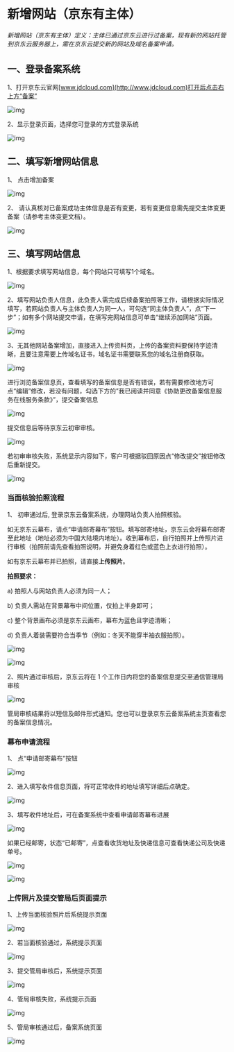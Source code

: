 # 新增网站（京东有主体）

###### 新增网站（京东有主体）定义：主体已通过京东云进行过备案，现有新的网站托管到京东云服务器上，需在京东云提交新的网站及域名备案申请。

## 一、登录备案系统

1、打开京东云官网[www.jdcloud.com](http://www.jdcloud.com)打开后点击右上方“备案”

![img](https://github.com/jdcloudcom/cn/blob/edit/documentation/Domain-Name-%26-License/Image-Domain/ZMC-Image-Domain/zmc-image_ICP-License-Service_Introduction-cn-shouyedatu.png)

2、显示登录页面，选择您可登录的方式登录系统

![img](https://github.com/jdcloudcom/cn/blob/edit/documentation/Domain-Name-%26-License/Image-Domain/ZMC-Image-Domain/zmc-image_ICP-License-Service_Introduction-cn-login.png)

## 二、填写新增网站信息

1、 点击增加备案

![img](https://github.com/jdcloudcom/cn/blob/joytaobao-beian-2020032802/image/ICP-License-Service/Addition-Website-cn-3.png)

2、 请认真核对已备案成功主体信息是否有变更，若有变更信息需先提交主体变更备案（请参考主体变更文档）。

![img](https://github.com/jdcloudcom/cn/blob/joytaobao-beian-2020032802/image/ICP-License-Service/Addition-Website-cn-4.png)

## 三、填写网站信息

1、根据要求填写网站信息，每个网站只可填写1个域名。

 ![img](https://github.com/jdcloudcom/cn/blob/zhaomeichen-beian-20220209/documentation/Domain-Name-%26-License/Image-Domain/with-object-1.png)

2、填写网站负责人信息，此负责人需完成后续备案拍照等工作，请根据实际情况填写，若网站负责人与主体负责人为同一人，可勾选“同主体负责人”，点“下一步”；如有多个网站提交申请，在填写完网站信息可单击“继续添加网站”页面。

![img](https://github.com/jdcloudcom/cn/blob/joytaobao-beian-2020032802/image/ICP-License-Service/Addition-Website-cn-6.png) 

3、无其他网站备案增加，直接进入上传资料页，上传的备案资料要保持字迹清晰，且要注意需要上传域名证书，域名证书需要联系您的域名注册商获取。

![img](https://github.com/jdcloudcom/cn/blob/joytaobao-beian-2020032802/image/ICP-License-Service/Addition-Website-cn-7.png) 

进行浏览备案信息页，查看填写的备案信息是否有错误，若有需要修改地方可点“编辑”修改，若没有问题，勾选下方的”我已阅读并同意《协助更改备案信息服务在线服务条款》”，提交备案信息

  ![img](https://github.com/jdcloudcom/cn/blob/joytaobao-beian-2020032802/image/ICP-License-Service/Addition-Website-cn-8.png)

提交信息后等待京东云初审审核。

![img](https://github.com/jdcloudcom/cn/blob/joytaobao-beian-2020032802/image/ICP-License-Service/Addition-Website-cn-9.png)

若初审审核失败，系统显示内容如下，客户可根据驳回原因点“修改提交”按钮修改后重新提交。

![img](https://github.com/jdcloudcom/cn/blob/joytaobao-beian-2020032802/image/ICP-License-Service/Addition-Website-cn-10.png)

### 当面核验拍照流程

1、 初审通过后, 登录京东云备案系统，办理网站负责人拍照核验。

如无京东云幕布，请点“申请邮寄幕布”按钮。填写邮寄地址，京东云会将幕布邮寄至此地址（地址必须为中国大陆境内地址）。收到幕布后，自行拍照并上传照片进行审核（拍照前请先查看拍照说明，并避免身着红色或蓝色上衣进行拍照）。

如有京东云幕布并已拍照，请直接**上传照片**。

**拍照要求：**

a)   拍照人与网站负责人必须为同一人；

b)   负责人需站在背景幕布中间位置，仅拍上半身即可；

c)   整个背景画布必须是京东云画布，幕布为蓝色且字迹清晰；

d)   负责人着装需要符合当季节（例如：冬天不能穿半袖衣服拍照）。

![img](https://github.com/jdcloudcom/cn/blob/joytaobao-beian-2020032802/image/ICP-License-Service/Addition-Website-cn-11.png)

![img](https://github.com/jdcloudcom/cn/blob/joytaobao-beian-2020032802/image/ICP-License-Service/Addition-Website-cn-12.png)

2、照片通过审核后，京东云将在 1 个工作日内将您的备案信息提交至通信管理局审核

![img](https://github.com/jdcloudcom/cn/blob/joytaobao-beian-2020032802/image/ICP-License-Service/Addition-Website-cn-13.png)

管局审核结果将以短信及邮件形式通知。您也可以登录京东云备案系统主页查看您的备案信息情况。

### 幕布申请流程

1、 点“申请邮寄幕布”按钮

![img](https://github.com/jdcloudcom/cn/blob/joytaobao-beian-2020032802/image/ICP-License-Service/Addition-Website-cn-14.png)

2、进入填写收件信息页面，将可正常收件的地址填写详细后点确定。

![img](https://github.com/jdcloudcom/cn/blob/joytaobao-beian-2020032802/image/ICP-License-Service/Addition-Website-cn-15.png)

3、填写收件地址后，可在备案系统中查看申请邮寄幕布进展

![img](https://github.com/jdcloudcom/cn/blob/joytaobao-beian-2020032802/image/ICP-License-Service/Addition-Website-cn-16.png)

如果已经邮寄，状态“已邮寄”，点查看收货地址及快递信息可查看快递公司及快递单号。

![img](https://github.com/jdcloudcom/cn/blob/joytaobao-beian-2020032802/image/ICP-License-Service/Addition-Website-cn-17.png)

 ![img](https://github.com/jdcloudcom/cn/blob/joytaobao-beian-2020032802/image/ICP-License-Service/Addition-Website-cn-18.png)

### 上传照片及提交管局后页面提示

1、上传当面核验照片后系统提示页面

![img](https://github.com/jdcloudcom/cn/blob/joytaobao-beian-2020032802/image/ICP-License-Service/Addition-Website-cn-19.png)

2、若当面核验通过，系统提示页面

![img](https://github.com/jdcloudcom/cn/blob/joytaobao-beian-2020032802/image/ICP-License-Service/Addition-Website-cn-20.png)

3、提交管局审核后，系统提示页面

![img](https://github.com/jdcloudcom/cn/blob/joytaobao-beian-2020032802/image/ICP-License-Service/Addition-Website-cn-21.png)

4、管局审核失败，系统提示页面

![img](https://github.com/jdcloudcom/cn/blob/joytaobao-beian-2020032802/image/ICP-License-Service/Addition-Website-cn-22.png)

5、管局审核通过后，备案系统页面

![img](https://github.com/jdcloudcom/cn/blob/joytaobao-beian-2020032802/image/ICP-License-Service/Addition-Website-cn-23.png)
